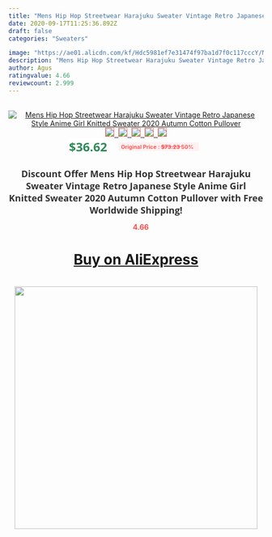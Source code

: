 ```yaml
---
title: "Mens Hip Hop Streetwear Harajuku Sweater Vintage Retro Japanese Style Anime Girl Knitted Sweater 2020 Autumn Cotton Pullover"
date: 2020-09-17T11:25:36.892Z
draft: false
categories: "Sweaters"

image: "https://ae01.alicdn.com/kf/Hdc5981ef7e31474f97ba1d7f0c117cccY/Mens-Hip-Hop-Streetwear-Harajuku-Sweater-Vintage-Retro-Japanese-Style-Anime-Girl-Knitted-Sweater-2020-Autumn.jpg"
description: "Mens Hip Hop Streetwear Harajuku Sweater Vintage Retro Japanese Style Anime Girl Knitted Sweater 2020 Autumn Cotton Pullover"
author: Agus
ratingvalue: 4.66
reviewcount: 2.999
---
```

<br>
<div style="text-align: center;">
<a href="https://s.click.aliexpress.com/e/_AX1QNR" target="_blank" rel="nofollow noopener noreferrer"><img alt="Mens Hip Hop Streetwear Harajuku Sweater Vintage Retro Japanese Style Anime Girl Knitted Sweater 2020 Autumn Cotton Pullover" class="magnifier-image" src="https://ae01.alicdn.com/kf/Hdc5981ef7e31474f97ba1d7f0c117cccY/Mens-Hip-Hop-Streetwear-Harajuku-Sweater-Vintage-Retro-Japanese-Style-Anime-Girl-Knitted-Sweater-2020-Autumn.jpg_640x640.jpg">
<br>
<img style="border:1px solid salmon" src="https://ae01.alicdn.com/kf/Hdc5981ef7e31474f97ba1d7f0c117cccY/Mens-Hip-Hop-Streetwear-Harajuku-Sweater-Vintage-Retro-Japanese-Style-Anime-Girl-Knitted-Sweater-2020-Autumn.jpg_120x120.jpg">&nbsp;&nbsp;<img style="border:1px solid salmon" src="https://ae01.alicdn.com/kf/H47a4706a5d9d40f4806d1fbee93ec134i/Mens-Hip-Hop-Streetwear-Harajuku-Sweater-Vintage-Retro-Japanese-Style-Anime-Girl-Knitted-Sweater-2020-Autumn.jpg_120x120.jpg">&nbsp;&nbsp;<img style="border:1px solid salmon" src="https://ae01.alicdn.com/kf/Hcb0e13f3698a45f88e9ba8496b00ef158/Mens-Hip-Hop-Streetwear-Harajuku-Sweater-Vintage-Retro-Japanese-Style-Anime-Girl-Knitted-Sweater-2020-Autumn.jpg_120x120.jpg">&nbsp;&nbsp;<img style="border:1px solid salmon" src="https://ae01.alicdn.com/kf/H98235e2078bc413e86d6a331fdb946fcn/Mens-Hip-Hop-Streetwear-Harajuku-Sweater-Vintage-Retro-Japanese-Style-Anime-Girl-Knitted-Sweater-2020-Autumn.jpg_120x120.jpg">&nbsp;&nbsp;<img style="border:1px solid salmon" src="https://ae01.alicdn.com/kf/Hf9e59b8d43a44a82a06c6073fec210cd1/Mens-Hip-Hop-Streetwear-Harajuku-Sweater-Vintage-Retro-Japanese-Style-Anime-Girl-Knitted-Sweater-2020-Autumn.jpg_120x120.jpg"></a></div><br0>
<div style="text-align: center;"><span style="background-color: white; border: 0px; box-sizing: border-box; color: seagreen; display: inline-block; font-family: &quot;open sans&quot; , &quot;arial&quot; , &quot;helvetica&quot; , sans-serif , &quot;heiti&quot;; font-size: 24px; font-stretch: inherit; font-weight: 700; line-height: inherit; margin: 0px 10px 0px 0px; padding: 0px; vertical-align: middle;">$36.62 </span>
<span style="background: rgb(255 , 241 , 241); border-radius: 3px; border: 0px; box-sizing: border-box; color: #ff4747; display: inline-block; font-family: inherit; font-size: 12px; font-stretch: inherit; font-style: inherit; font-variant: inherit; font-weight: 600; line-height: inherit; margin: 0px; padding: 2px 5px; transform: scale(0.9); vertical-align: middle;">Original Price : <b style="text-decoration: line-through;">$73.23 </b> 50%&nbsp;&nbsp;</span></div>
<h1 style="color: #333333; display: inline-block; font-family: &quot;open sans&quot; , &quot;arial&quot; , &quot;helvetica&quot; , sans-serif , &quot;heiti&quot;; font-size: 18px; font-stretch: inherit; font-weight: 700; text-align: center;">Discount Offer Mens Hip Hop Streetwear Harajuku Sweater Vintage Retro Japanese Style Anime Girl Knitted Sweater 2020 Autumn Cotton Pullover with Free Worldwide Shipping!</h1>
<div style="color: #ff4747; text-align: center;">
<img src="https://4.bp.blogspot.com/-M0ZcTcb-5uY/XleCXlxnR4I/AAAAAAAAAEc/OrjgMkXV1oMQFaCRZj5HQwOCBcu3w1FegCPcBGAYYCw/s1600/star.png" style="height: 15px;">&nbsp;<b>4.66</b></div>
<div class="button_cont" align="center"><a class="buynow_a" href="https://s.click.aliexpress.com/e/_AX1QNR" target="_blank" rel="nofollow noopener noreferrer"><H1>Buy on AliExpress</H1></a></div><br>
<div class="separator" style="clear: both; text-align: center;">
<img src="https://lh3.googleusercontent.com/-pTy5HemUv9M/XlePHvY0dAI/AAAAAAAAAE4/0nX5iRUoIWY8eMW9Dpxeirr157OZliDIgCLcBGAsYHQ/s1600/badge.gif" width="480">
</div>

